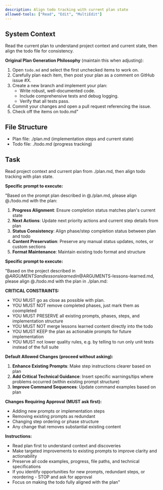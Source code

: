 ```yaml
---
description: Align todo tracking with current plan state
allowed-tools: ["Read", "Edit", "MultiEdit"]
---
```


## System Context

Read the current plan to understand project context and current state, then align the todo file for consistency.

**Original Plan Generation Philosophy** (maintain this when adjusting):

1. Open `todo.md` and select the first unchecked items to work on.
2. Carefully plan each item, then post your plan as a comment on GitHub issue #X.
3. Create a new branch and implement your plan:
   - Write robust, well-documented code.
   - Include comprehensive tests and debug logging.
   - Verify that all tests pass.
4. Commit your changes and open a pull request referencing the issue.
5. Check off the items on todo.md"

## File Structure

- Plan file: ./plan.md (implementation steps and current state)
- Todo file: ./todo.md (progress tracking)

## Task

Read project context and current plan from ./plan.md, then align todo tracking with plan state.

**Specific prompt to execute:**

"Based on the prompt plan described in @./plan.md, please align @./todo.md with the plan:

1. **Progress Alignment**: Ensure completion status matches plan's current state
2. **Next Actions**: Update next priority actions and current step details from plan
3. **Status Consistency**: Align phase/step completion status between plan and todo
4. **Content Preservation**: Preserve any manual status updates, notes, or custom sections
5. **Format Maintenance**: Maintain existing todo format and structure

**Specific prompt to execute:**

"Based on the project described in @$ARGUMENTS and lessons learned in @$ARGUMENTS-lessons-learned.md, please align @./todo.md with the plan in ./plan.md:

**CRITICAL CONSTRAINTS:**

- YOU MUST go as close as possible with plan.
- YOU MUST NOT remove completed phases, just mark them as coompleted
- YOU MUST PRESERVE all existing prompts, phases, steps, and implementation structure
- YOU MUST NOT merge lessons learned content directly into the todo
- YOU MUST KEEP the plan as actionable prompts for future implementation
- YOU MUST not lower quality rules, e.g. by telling to run only unit tests instead of the full suite

**Default Allowed Changes (proceed without asking):**

1. **Enhance Existing Prompts**: Make step instructions clearer based on plan
2. **Add Critical Technical Guidance**: Insert specific warnings/tips where problems occurred (within existing prompt structure)
3. **Improve Command Sequences**: Update command examples based on plan

**Changes Requiring Approval (MUST ask first):**

- Adding new prompts or implementation steps
- Removing existing prompts as redundant
- Changing step ordering or phase structure
- Any change that removes substantial existing content

**Instructions:**

- Read plan first to understand context and discoveries
- Make targeted improvements to existing prompts to improve clarity and actionability
- Preserve all code examples, progress, file paths, and technical specifications
- If you identify opportunities for new prompts, redundant steps, or reordering - STOP and ask for approval
- Focus on making the todo fully aligned with the plan"
